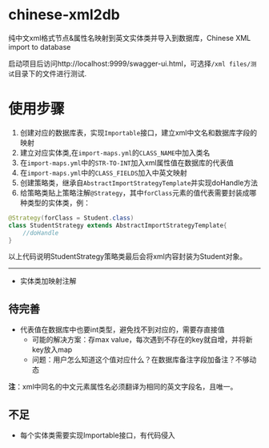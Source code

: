 # chinese-xml2db
纯中文xml格式节点&amp;属性名映射到英文实体类并导入到数据库，Chinese XML import to database

启动项目后访问http://localhost:9999/swagger-ui.html，可选择`/xml files/测试`目录下的文件进行测试.

# 使用步骤
1. 创建对应的数据库表，实现`Importable`接口，建立xml中文名和数据库字段的映射
2. 建立对应实体类,在`import-maps.yml`的`CLASS_NAME`中加入类名
3. 在`import-maps.yml`中的`STR-TO-INT`加入xml属性值在数据库的代表值
4. 在`import-maps.yml`中的`CLASS_FIELDS`加入中英文映射
5. 创建策略类，继承自`AbstractImportStrategyTemplate`并实现doHandle方法
6. 给策略类贴上策略注解`@Strategy`，其中`forClass`元素的值代表需要封装成哪种类型的实体类，例：
```java
@Strategy(forClass = Student.class)
class StudentStrategy extends AbstractImportStrategyTemplate{
    //doHandle
}
```
以上代码说明StudentStrategy策略类最后会将xml内容封装为Student对象。

*************************

- 实体类加映射注解
## 待完善
- 代表值在数据库中也要int类型，避免找不到对应的，需要存直接值
    - 可能的解决方案：存max value，每次遇到不存在的key就自增，并将新key放入map
    - 问题：用户怎么知道这个值对应什么？在数据库备注字段加备注？不够动态

**注**：xml中同名的中文元素属性名必须翻译为相同的英文字段名，且唯一。

## 不足
- 每个实体类需要实现Importable接口，有代码侵入